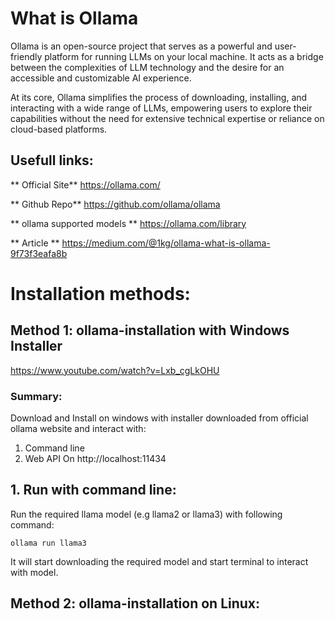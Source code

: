 # What is Ollama

Ollama is an open-source project that serves as a powerful and user-friendly platform for running LLMs on your local machine. It acts as a bridge between the complexities of LLM technology and the desire for an accessible and customizable AI experience.

At its core, Ollama simplifies the process of downloading, installing, and interacting with a wide range of LLMs, empowering users to explore their capabilities without the need for extensive technical expertise or reliance on cloud-based platforms. 

## Usefull links:
** Official Site** https://ollama.com/

** Github Repo** https://github.com/ollama/ollama

** ollama supported models ** https://ollama.com/library

** Article ** https://medium.com/@1kg/ollama-what-is-ollama-9f73f3eafa8b

# Installation methods:

## Method 1: ollama-installation with Windows Installer

https://www.youtube.com/watch?v=Lxb_cgLkOHU
### Summary:
Download and Install on windows with installer downloaded from official ollama website and interact with:
1. Command line
2. Web API On http://localhost:11434

## 1. Run with command line:
Run the required llama model (e.g llama2 or llama3) with following command:

`
ollama run llama3
`

It will start downloading the required model and start terminal to interact with model.



## Method 2: ollama-installation on Linux:
